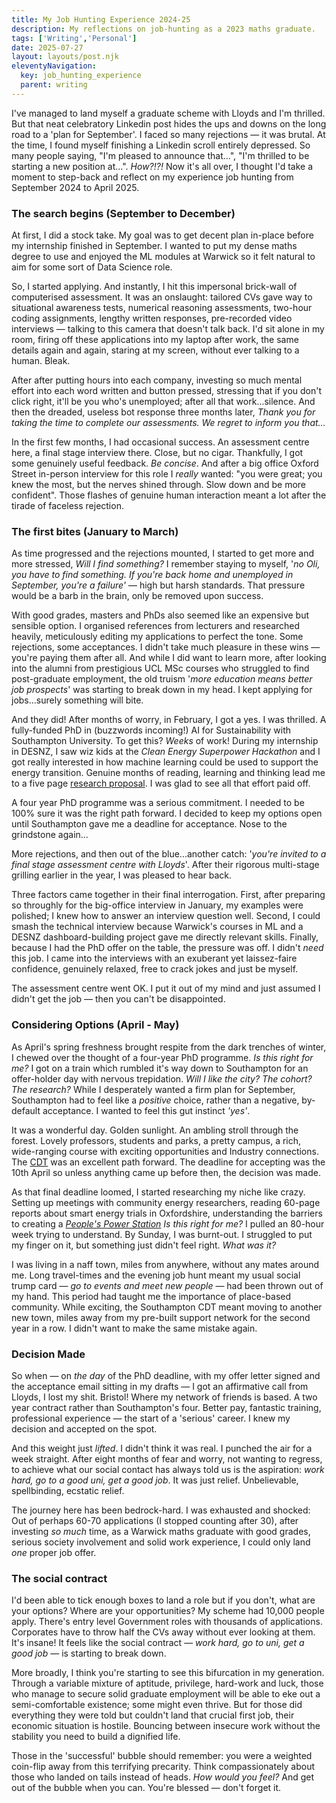 ```yaml
---
title: My Job Hunting Experience 2024-25
description: My reflections on job-hunting as a 2023 maths graduate. 
tags: ['Writing','Personal']
date: 2025-07-27
layout: layouts/post.njk
eleventyNavigation:
  key: job_hunting_experience
  parent: writing
---
```

I've managed to land myself a graduate scheme with Lloyds and I'm thrilled. But that neat celebratory Linkedin post hides the ups and downs on the long road to a 'plan for September'. I faced so many rejections — it was brutal. At the time, I found myself finishing a Linkedin scroll entirely depressed. So many people saying, "I'm pleased to announce that...", "I'm thrilled to be starting a new position at...". *How?!?!* Now it's all over, I thought I'd take a moment to step-back and reflect on my experience job hunting from September 2024 to April 2025.
### The search begins (September to December)
At first, I did a stock take. My goal was to get decent plan in-place before my internship finished in September. I wanted to put my dense maths degree to use and enjoyed the ML modules at Warwick so it felt natural to aim for some sort of Data Science role. 

So, I started applying. And instantly, I hit this impersonal brick-wall of computerised assessment. It was an onslaught: tailored CVs gave way to situational awareness tests, numerical reasoning assessments, two-hour coding assignments, lengthy written responses, pre-recorded video interviews — talking to this camera that doesn't talk back. I'd sit alone in my room, firing off these applications into my laptop after work, the same details again and again, staring at my screen, without ever talking to a human. Bleak. 

After after putting hours into each company, investing so much mental effort into each word written and button pressed, stressing that if you don't click right, it'll be you who's unemployed; after all that work...silence. And then the dreaded, useless bot response three months later, *Thank you for taking the time to complete our assessments. We regret to inform you that...*

In the first few months, I had occasional success. An assessment centre here, a final stage interview there. Close, but no cigar. Thankfully, I got some genuinely useful feedback. *Be concise*. And after a big office Oxford Street in-person interview for this role I *really* wanted: "you were great; you knew the most, but the nerves shined through. Slow down and be more confident". Those flashes of genuine human interaction meant a lot after the tirade of faceless rejection. 
### The first bites (January to March)
As time progressed and the rejections mounted, I started to get more and more stressed, *Will I find something?* I remember staying to myself, '*no Oli, you have to find something. If you're back home and unemployed in September, you're a failure'* — high but harsh standards. That pressure would be a barb in the brain, only be removed upon success. 

With good grades, masters and PhDs also seemed like an expensive but sensible option. I organised references from lecturers and researched heavily, meticulously editing my applications to perfect the tone. Some rejections, some acceptances. I didn't take much pleasure in these wins — you're paying them after all. And while I did want to learn more, after looking into the alumni from prestigious UCL MSc courses who struggled to find post-graduate employment, the old truism '*more education means better job prospects*' was starting to break down in my head. I kept applying for jobs...surely something will bite.

And they did! After months of worry, in February, I got a yes. I was thrilled. A fully-funded PhD in (buzzwords incoming!) AI for Sustainability with Southampton University. To get this? *Weeks* of work! During my internship in DESNZ, I saw wiz kids at the *Clean Energy Superpower Hackathon* and I got really interested in how machine learning could be used to support the energy transition. Genuine months of reading, learning and thinking lead me to a five page [research proposal](/notes/soton/sustai_research_proposal.pdf). I was glad to see all that effort paid off.

A four year PhD programme was a serious commitment. I needed to be 100% sure it was the right path forward. I decided to keep my options open until Southampton gave me a deadline for acceptance. Nose to the grindstone again...

More rejections, and then out of the blue...another catch: '*you're invited to a final stage assessment centre with Lloyds*'. After their rigorous multi-stage grilling earlier in the year, I was pleased to hear back.

Three factors came together in their final interrogation. First, after preparing so throughly for the big-office interview in January, my examples were polished; I knew how to answer an interview question well. Second, I could smash the technical interview because Warwick's courses in ML and a DESNZ dashboard-building project gave me directly relevant skills. Finally, because I had the PhD offer on the table, the pressure was off. I didn't *need* this job. I came into the interviews with an exuberant yet laissez-faire confidence, genuinely relaxed, free to crack jokes and just be myself. 

The assessment centre went OK. I put it out of my mind and just assumed I didn't get the job — then you can't be disappointed.
### Considering Options (April - May)
As April's spring freshness brought respite from the dark trenches of winter, I chewed over the thought of a four-year PhD programme. *Is this right for me?* I got on a train which rumbled it's way down to Southampton for an offer-holder day with nervous trepidation. *Will I like the city? The cohort? The research?* While I desperately wanted a firm plan for September, Southampton had to feel like a *positive* choice, rather than a negative, by-default acceptance. I wanted to feel this gut instinct *'yes'*.

It was a wonderful day. Golden sunlight. An ambling stroll through the forest. Lovely professors, students and parks, a pretty campus, a rich, wide-ranging course with exciting opportunities and Industry connections. The [CDT](https://sustai.info/) was an excellent path forward. The deadline for accepting was the 10th April so unless anything came up before then, the decision was made. 

As that final deadline loomed, I started researching my niche like crazy. Setting up meetings with community energy researchers, reading 60-page reports about smart energy trials in Oxfordshire, understanding the barriers to creating a *[People's Power Station](https://www.lowcarbonhub.org/p/programmes/peoples-power-station/)* *Is this right for me?* I pulled an 80-hour week trying to understand. By Sunday, I was burnt-out. I struggled to put my finger on it, but something just didn't feel right. *What was it?*

I was living in a naff town, miles from anywhere, without any mates around me. Long travel-times and the evening job hunt meant my usual social trump card — *go to events and meet new people* — had been thrown out of my hand. This period had taught me the importance of place-based community. While exciting, the Southampton CDT meant moving to another new town, miles away from my pre-built support network for the second year in a row. I didn't want to make the same mistake again.
### Decision Made
So when — on *the day* of the PhD deadline, with my offer letter signed and the acceptance email sitting in my drafts — I got an affirmative call from Lloyds, I lost my shit. Bristol! Where my network of friends is based. A two year contract rather than Southampton's four. Better pay, fantastic training, professional experience — the start of a 'serious' career. I knew my decision and accepted on the spot. 

And this weight just *lifted*. I didn't think it was real. I punched the air for a week straight. After eight months of fear and worry, not wanting to regress, to achieve what our social contact has always told us is the aspiration: *work hard, go to a good uni, get a good job*. It was just relief. Unbelievable, spellbinding, ecstatic relief.

The journey here has been bedrock-hard. I was exhausted and shocked: Out of perhaps 60-70 applications (I stopped counting after 30), after investing *so much* time, as a Warwick maths graduate with good grades, serious society involvement and solid work experience, I could only land *one* proper job offer. 
### The social contract
I'd been able to tick enough boxes to land a role but if you don't, what are your options? Where are your opportunities? My scheme had 10,000 people apply. There's entry level Government roles with thousands of applications. Corporates have to throw half the CVs away without ever looking at them. It's insane! It feels like the social contract — *work hard, go to uni, get a good job* — is starting to break down. 

More broadly, I think you're starting to see this bifurcation in my generation. Through a variable mixture of aptitude, privilege, hard-work and luck, those who manage to secure solid graduate employment will be able to eke out a semi-comfortable existence; some might even thrive. But for those did everything they were told but couldn't land that crucial first job, their economic situation is hostile. Bouncing between insecure work without the stability you need to build a dignified life. 

Those in the 'successful' bubble should remember: you were a weighted coin-flip away from this terrifying precarity. Think compassionately about those who landed on tails instead of heads. *How would you feel?* And get out of the bubble when you can. You're blessed — don't forget it.